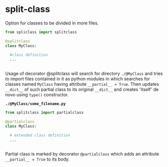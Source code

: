 # split-class

Option for classes to be divided in more files.

```python
from spliclass import splitclass

@splitclass
class MyClass:

  #class definition
  ...
  
```
Usage of decorator @splitclass will search for directory `./@MyClass` and tries to import files contained in it as python modules in which searches for classes named `MyClass`
having attribute `__partial__ = True`. Then updates `__dict__` of such partial class to its original `__dict__` and creates 'itself' de novo using `type()` constructor.

**`./@MyClass/some_filename.py`**
```python
from splitclass import partialclass

@partialclass
class MyClass:

  # extended class definition
  ...
 
```

Partial class is marked by decorator `@partialclass` which adds an attribute `__partial__ = True` to its body.

